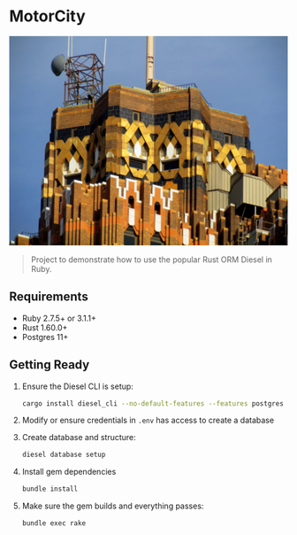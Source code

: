 # MotorCity

<img src="./media/motor-city.jpg" />

> Project to demonstrate how to use the popular Rust ORM Diesel in Ruby.

## Requirements

 * Ruby 2.7.5+ or 3.1.1+
 * Rust 1.60.0+
 * Postgres 11+

## Getting Ready

1. Ensure the Diesel CLI is setup:

   ```bash
   cargo install diesel_cli --no-default-features --features postgres
   ```

2. Modify or ensure credentials in `.env` has access to create a database

3. Create database and structure:

   ```bash
   diesel database setup
   ```

4. Install gem dependencies

   ```bash
   bundle install
   ```
5. Make sure the gem builds and everything passes:

   ```bash
   bundle exec rake
   ```
